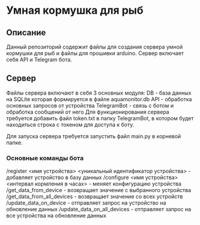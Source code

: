 # Умная кормушка для рыб
## Описание
Данный репозиторий содержит файлы для создания сервера умной кормушки для рыб и файлы для прошивки arduino. Сервер включает себя API и Telegram бота. 

## Сервер
Файлы сервера включают в себя 3 основных модуля:
DB - база данных на SQLite которая формируется в файле aquamonitor.db
API - обработка основных запросов от устройства
TelegramBot - связь с ботом и обработка сообщений от него
Для функционирования сервера требуется добавить файл token.txt в папку TelegramBot, в котором будет находиться строка с токеном для доступа к боту.

Для запуска сервера требуется запустить файл main.py в корневой папке.
### Основные команды бота
/register <имя устройства> <уникальный идентификатор устройства> - добавляет устройство в базу данных
/configure <имя устройства> <интервал кормления в часах> - меняет конфигурацию устройства
/get_data_from_device - возвращает значение с выбранного устройства
/get_data_from_all_devices - возвращает значение со всех устройств
/update_data_on_device - отправляет запрос на устройство на обновление данных
/update_data_on_all_devices - отправляет запрос на все устройства на обновление данных
